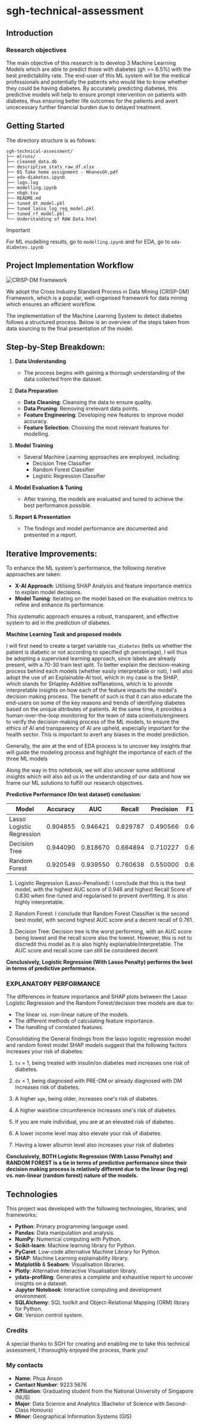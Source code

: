# sgh-technical-assessment

## **Introduction**

### **Research objectives**

The main objective of this research is to develop 3 Machine Learning Models which are able to predict those with diabetes (gh >= 6.5%) with the best predictability rate. The end-user of this ML system will be the medical professionals and potentially the patients who would like to know whether they could be having diabetes. By accurately predicting diabetes, this predictive models will help to ensure prompt intervention on patients with diabetes, thus ensuring better life outcomes for the patients and avert uncecessary further financial burden due to delayed treatment.

## **Getting Started**

The directory structure is as follows:

```plaintext
sgh-technical-assessment/
├── mlruns/
├── cleaned_data.db
├── descriptive_stats_raw_df.xlsx
├── DS Take home assignment - NhanesGh.pdf
├── eda-diabetes.ipynb
├── logs.log
├── modelling.ipynb
├── nhgh.tsv
├── README.md
├── tuned_dt_model.pkl
├── tuned_lasso_log_reg_model.pkl
├── tuned_rf_model.pkl
└── Understanding of RAW Data.html
```

> [!IMPORTANT]
> For ML modelling results, go to `modelling.ipynb` and for EDA, go to `eda-diabetes.ipynb`

## **Project Implementation Workflow**

![CRISP-DM Framework](https://www.datascience-pm.com/wp-content/uploads/2021/02/CRISP-DM.png)

We adopt the Cross Industry Standard Process in Data Mining (CRISP-DM) Framework, which is a popular, well-organised framework for data mining which ensures an efficient workflow.

The implementation of the Machine Learning System to detect diabetes follows a structured process. Below is an overview of the steps taken from data sourcing to the final presentation of the model.

## Step-by-Step Breakdown:

1. **Data Understanding**

   - The process begins with gaining a thorough understanding of the data collected from the dataset.

2. **Data Preparation**

   - **Data Cleaning**: Cleansing the data to ensure quality.
   - **Data Pruning**: Removing irrelevant data points.
   - **Feature Engineering**: Developing new features to improve model accuracy.
   - **Feature Selection**: Choosing the most relevant features for modelling.

3. **Model Training**

   - Several Machine Learning approaches are employed, including:
     - Decision Tree Classifier
     - Random Forest Classifier
     - Logistic Regression Classifier

4. **Model Evaluation & Tuning**

   - After training, the models are evaluated and tuned to achieve the best performance possible.

5. **Report & Presentation**
   - The findings and model performance are documented and presented in a report.

## Iterative Improvements:

To enhance the ML system's performance, the following iterative approaches are taken:

- **X-AI Approach**: Utilising SHAP Analysis and feature importance metrics to explain model decisions.
- **Model Tuning**: Iterating on the model based on the evaluation metrics to refine and enhance its performance.

This systematic approach ensures a robust, transparent, and effective system to aid in the prediction of diabetes.

**Machine Learning Task and proposed models**

I will first need to create a target variable `has_diabetes` (tells us whether the patient is diabetic or not according to specified gh percentage), I will thus be adopting a supervised learning approach, since labels are already present, with a 70-30 train test split. To better explain the decision-making process behind each models (whether easily interpretable or not), I will also adopt the use of an Explainable-AI tool, which in my case is the SHAP, which stands for SHapley Additive exPlanations, which is to provide interpretable insights on how each of the feature impacts the model's decision making process. The benefit of such is that it can also educate the end-users on some of the key reasons and trends of identifying diabetes based on the unique attributes of patients. At the same time, it provides a human-over-the-loop monitoring for the team of data scientists/engineers to verify the decision-making process of the ML models, to ensure the ethics of AI and transparency of AI are upheld, especially important for the health sector. This is important to avert any biases in the model prediction.

Generally, the aim at the end of EDA process is to uncover key insights that will guide the modeling process and highlight the importance of each of the three ML models

Along the way in this notebook, we will also uncover some additional insights which will also aid us in the understanding of our data and how we frame our ML solutions to fulfill our research objectives.

**Predictive Performance (On test dataset) conclusion:**

| Model                     | Accuracy | AUC      | Recall   | Precision | F1 Score |
| ------------------------- | -------- | -------- | -------- | --------- | -------- |
| Lasso Logistic Regression | 0.904855 | 0.946421 | 0.829787 | 0.490566  | 0.616601 |
| Decision Tree             | 0.944090 | 0.818670 | 0.664894 | 0.710227  | 0.686813 |
| Random Forest             | 0.920549 | 0.939550 | 0.760638 | 0.550000  | 0.638393 |

1. Logistic Regression (Lasso-Penalised): I conclude that this is the best model, with the highest AUC score of 0.946 and highest Recall Score of 0.830 when fine-tuned and regularised to prevent overfitting. It is also highly interpretable.

2. Random Forest: I conclude that Random Forest Classifier is the second best model, with second highest AUC score and a decent recall of 0.761.

3. Decision Tree: Decision tree is the worst performing, with an AUC score being lowest and the recall score also the lowest. However, this is not to discredit this model as it is also highly explainable/interpretable. The AUC score and recall score can still be considered decent

**Conclusively, Logistic Regression (With Lasso Penalty) performs the best in terms of predictive performance.**

### **EXPLANATORY PERFORMANCE**

The differences in feature importance and SHAP plots between the Lasso Logistic Regression and the Random Forest/decision tree models are due to:

- The linear vs. non-linear nature of the models.
- The different methods of calculating feature importance.
- The handling of correlated features.

Consolidating the General findings from the lasso logistic regression model and random forest model SHAP models suggest that the following factors increases your risk of diabetes:

1. `tx` = 1, being treated with insulin/on diabetes med increases one risk of diabetes.

2. `dx` = 1, being diagnosed with PRE-DM or already diagnosed with DM increases risk of diabetes.

3. A higher `age`, being older, increases one's risk of diabetes.

4. A higher waistline circumference increases one's risk of diabetes.

5. If you are male individual, you are at an elevated risk of diabetes.

6. A lower income level may also elevate your risk of diabetes.

7. Having a lower albumin level also increases your risk of diabetes

**Conclusively, BOTH Logistic Regression (With Lasso Penalty) and RANDOM FOREST is a tie in terms of predictive performance since their decision making process is relatively different due to the linear (log reg) vs. non-linear (random forest) nature of the models.**

## Technologies

This project was developed with the following technologies, libraries, and frameworks:

- **Python**: Primary programming language used.
- **Pandas**: Data manipulation and analysis.
- **NumPy**: Numerical computing with Python.
- **Scikit-learn**: Machine learning library for Python.
- **PyCaret**: Low-code alternative Machine Library for Python.
- **SHAP**: Machine Learning explainability library.
- **Matplotlib** & **Seaborn**: Visualisation libraries.
- **Plotly**: Alternative Interactive Visualisation library.
- **ydata-profiling**: Generates a complete and exhaustive report to uncover insights on a dataset.
- **Jupyter Notebook**: Interactive computing and development environment.
- **SQLAlchemy**: SQL toolkit and Object-Relational Mapping (ORM) library for Python.
- **Git**: Version control system.

### **Credits**

A special thanks to SGH for creating and enabling me to take this technical assessment, I thoroughly enjoyed the process, thank you!

### **My contacts**

- **Name**: Phua Anson
- **Contact Number**: 9223 5676
- **Affiliation**: Graduating student from the National University of Singapore (NUS)
- **Major**: Data Science and Analytics (Bachelor of Science with Second-Class Honours)
- **Minor**: Geographical Information Systems (GIS)

